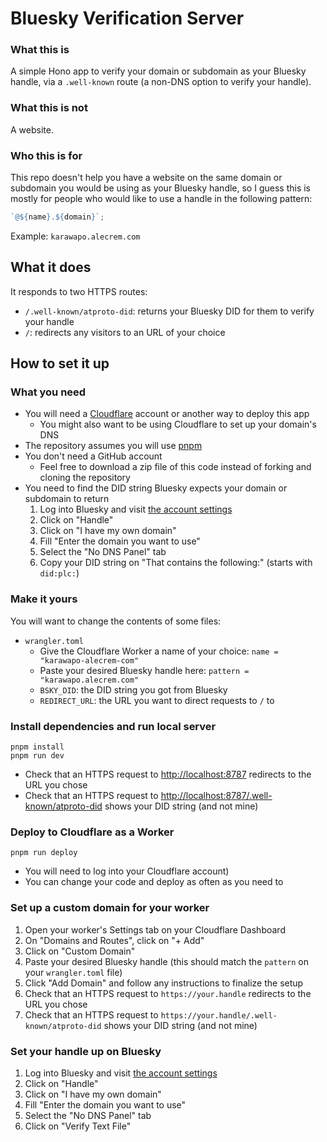 # Bluesky Verification Server

### What this is

A simple Hono app to verify your domain or subdomain as your Bluesky handle, via a `.well-known` route (a non-DNS option to verify your handle).

### What this is not

A website.

### Who this is for

This repo doesn't help you have a website on the same domain or subdomain you would be using as your Bluesky handle, so I guess this is mostly for people who would like to use a handle in the following pattern:

```ts
`@${name}.${domain}`;
```

Example: `karawapo.alecrem.com`

## What it does

It responds to two HTTPS routes:

- `/.well-known/atproto-did`: returns your Bluesky DID for them to verify your handle
- `/`: redirects any visitors to an URL of your choice

## How to set it up

### What you need

- You will need a [Cloudflare](https://www.cloudflare.com/) account or another way to deploy this app
  - You might also want to be using Cloudflare to set up your domain's DNS
- The repository assumes you will use [pnpm](https://pnpm.io/installation)
- You don't need a GitHub account
  - Feel free to download a zip file of this code instead of forking and cloning the repository
- You need to find the DID string Bluesky expects your domain or subdomain to return
  1. Log into Bluesky and visit [the account settings](https://bsky.app/settings/account)
  2. Click on "Handle"
  3. Click on "I have my own domain"
  4. Fill "Enter the domain you want to use"
  5. Select the "No DNS Panel" tab
  6. Copy your DID string on "That contains the following:" (starts with `did:plc:`)

### Make it yours

You will want to change the contents of some files:

- `wrangler.toml`
  - Give the Cloudflare Worker a name of your choice: `name = "karawapo-alecrem-com"`
  - Paste your desired Bluesky handle here: `pattern = "karawapo.alecrem.com"`
  - `BSKY_DID`: the DID string you got from Bluesky
  - `REDIRECT_URL`: the URL you want to direct requests to `/` to

### Install dependencies and run local server

```shell
pnpm install
pnpm run dev
```

- Check that an HTTPS request to [http://localhost:8787](http://localhost:8787) redirects to the URL you chose
- Check that an HTTPS request to [http://localhost:8787/.well-known/atproto-did](http://localhost:8787/.well-known/atproto-did) shows your DID string (and not mine)

### Deploy to Cloudflare as a Worker

```shell
pnpm run deploy
```

- You will need to log into your Cloudflare account)
- You can change your code and deploy as often as you need to

### Set up a custom domain for your worker

1. Open your worker's Settings tab on your Cloudflare Dashboard
1. On "Domains and Routes", click on "+ Add"
1. Click on "Custom Domain"
1. Paste your desired Bluesky handle (this should match the `pattern` on your `wrangler.toml` file)
1. Click "Add Domain" and follow any instructions to finalize the setup
1. Check that an HTTPS request to `https://your.handle` redirects to the URL you chose
1. Check that an HTTPS request to `https://your.handle/.well-known/atproto-did` shows your DID string (and not mine)

### Set your handle up on Bluesky

1. Log into Bluesky and visit [the account settings](https://bsky.app/settings/account)
2. Click on "Handle"
3. Click on "I have my own domain"
4. Fill "Enter the domain you want to use"
5. Select the "No DNS Panel" tab
6. Click on "Verify Text File"
